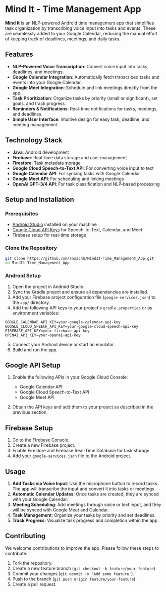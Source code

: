 # Mind It - Time Management App

**Mind It** is an NLP-powered Android time management app that simplifies task organization by transcribing voice input into tasks and events. These are seamlessly added to your Google Calendar, reducing the manual effort of keeping track of deadlines, meetings, and daily tasks.

## Features

- **NLP-Powered Voice Transcription**: Convert voice input into tasks, deadlines, and meetings.
- **Google Calendar Integration**: Automatically fetch transcribed tasks and events into your Google Calendar.
- **Google Meet Integration**: Schedule and link meetings directly from the app.
- **Task Prioritization**: Organize tasks by priority (small or significant), set goals, and track progress.
- **Reminders & Notifications**: Real-time notifications for tasks, meetings, and deadlines.
- **Simple User Interface**: Intuitive design for easy task, deadline, and meeting management.

## Technology Stack

- **Java**: Android development
- **Firebase**: Real-time data storage and user management
- **Firestore**: Task metadata storage
- **Google Cloud Speech-to-Text API**: For converting voice input to text
- **Google Calendar API**: For syncing tasks with Google Calendar
- **Google Meet API**: For scheduling and linking meetings
- **OpenAI GPT-3/4 API**: For task classification and NLP-based processing

## Setup and Installation

### Prerequisites

- [Android Studio](https://developer.android.com/studio) installed on your machine
- [Google Cloud API Keys](https://cloud.google.com/) for Speech-to-Text, Calendar, and Meet
- Firebase setup for real-time storage

### Clone the Repository

```bash
git clone https://github.com/ansschh/MindIt-Time_Management_App.git
cd MindIt-Time_Management_App
```

### Android Setup
1. Open the project in Android Studio.
2. Sync the Gradle project and ensure all dependencies are installed.
3. Add your Firebase project configuration file (`google-services.json`) to the `app/` directory.
4. Add the following API keys to your project's `gradle.properties` or as environment variables:

```env
GOOGLE_CALENDAR_API_KEY=your-google-calendar-api-key
GOOGLE_CLOUD_SPEECH_API_KEY=your-google-cloud-speech-api-key
FIREBASE_API_KEY=your-firebase-api-key
OPENAI_API_KEY=your-openai-api-key
```

5. Connect your Android device or start an emulator.
6. Build and run the app.

## Google API Setup

1. Enable the following APIs in your Google Cloud Console:

    - Google Calendar API
    - Google Cloud Speech-to-Text API
    - Google Meet API

2. Obtain the API keys and add them to your project as described in the previous section.

## Firebase Setup

1. Go to the [Firebase Console](https://console.firebase.google.com/).
2. Create a new Firebase project.
3. Enable Firestore and Firebase Real-Time Database for task storage.
4. Add your `google-services.json` file to the Android project.

## Usage

1. **Add Tasks via Voice Input**: Use the microphone button to record tasks. The app will transcribe the input and convert it into tasks or meetings.
2. **Automatic Calendar Updates**: Once tasks are created, they are synced with your Google Calendar.
3. **Meeting Scheduling**: Add meetings through voice or text input, and they will be synced with Google Meet and Calendar.
4. **Task Management**: Organize your tasks by priority and set deadlines.
5. **Track Progress**: Visualize task progress and completion within the app.

## Contributing

We welcome contributions to improve the app. Please follow these steps to contribute:

1. Fork the repository.
2. Create a new feature branch (`git checkout -b feature/your-feature`).
3. Commit your changes (`git commit -m 'Add some feature'`).
4. Push to the branch (`git push origin feature/your-feature`).
5. Create a pull request.
